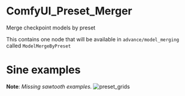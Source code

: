# ComfyUI_Preset_Merger
Merge checkpoint models by preset

This contains one node that will be available in `advance/model_merging` called `ModelMergeByPreset`

# Sine examples
**Note**: *Missing sawtooth examples.* 
![preset_grids](https://github.com/WASasquatch/ComfyUI_Preset_Merger/assets/1151589/1772e446-9534-464d-84fb-b00a46409423)
